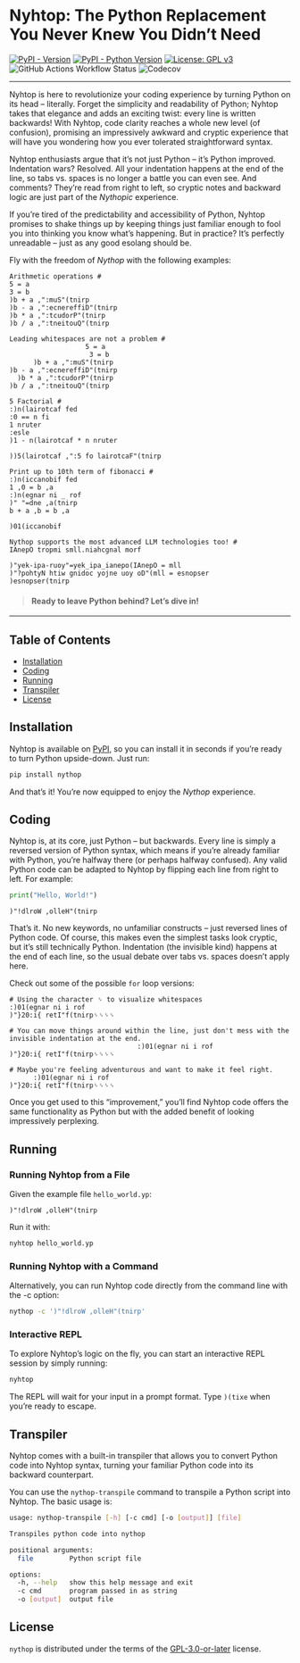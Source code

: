 # Nyhtop: The Python Replacement You Never Knew You Didn’t Need

[![PyPI - Version](https://img.shields.io/pypi/v/nythop.svg)](https://pypi.org/project/nythop)
[![PyPI - Python Version](https://img.shields.io/pypi/pyversions/nythop.svg)](https://pypi.org/project/nythop)
[![License: GPL v3](https://img.shields.io/badge/License-GPL_v3-blue.svg)](https://www.gnu.org/licenses/gpl-3.0.en.html)
![GitHub Actions Workflow Status](https://img.shields.io/github/actions/workflow/status/luxedo/nythop/publish.yml)
![Codecov](https://img.shields.io/codecov/c/github/luxedo/nythop)

---

Nyhtop is here to revolutionize your coding experience by turning Python on its head – literally.
Forget the simplicity and readability of Python; Nyhtop takes that elegance and adds an exciting
twist: every line is written backwards! With Nyhtop, code clarity reaches a whole new level (of
confusion), promising an impressively awkward and cryptic experience that will have you wondering
how you ever tolerated straightforward syntax.

Nyhtop enthusiasts argue that it’s not just Python – it’s Python improved. Indentation wars?
Resolved. All your indentation happens at the end of the line, so tabs vs. spaces is no longer a
battle you can even see. And comments? They’re read from right to left, so cryptic notes and
backward logic are just part of the _Nythopic_ experience.

If you’re tired of the predictability and accessibility of Python, Nyhtop promises to shake things
up by keeping things just familiar enough to fool you into thinking you know what’s happening. But
in practice? It’s perfectly unreadable – just as any good esolang should be.

Fly with the freedom of _Nythop_ with the following examples:

<!-- prettier-ignore-start -->
```
Arithmetic operations #
5 = a
3 = b
)b + a ,":muS"(tnirp
)b - a ,":ecnereffiD"(tnirp
)b * a ,":tcudorP"(tnirp
)b / a ,":tneitouQ"(tnirp
```

```
Leading whitespaces are not a problem #
                   5 = a
                    3 = b
      )b + a ,":muS"(tnirp
)b - a ,":ecnereffiD"(tnirp
  )b * a ,":tcudorP"(tnirp
)b / a ,":tneitouQ"(tnirp
```

```
5 Factorial #
:)n(lairotcaf fed
:0 == n fi    
1 nruter        
:esle    
)1 - n(lairotcaf * n nruter        

))5(lairotcaf ,":5 fo lairotcaF"(tnirp
```

```
Print up to 10th term of fibonacci #
:)n(iccanobif fed
1 ,0 = b ,a    
:)n(egnar ni _ rof    
)" "=dne ,a(tnirp        
b + a ,b = b ,a        

)01(iccanobif
```

```
Nythop supports the most advanced LLM technologies too! #
IAnepO tropmi smll.niahcgnal morf

)"yek-ipa-ruoy"=yek_ipa_ianepo(IAnepO = mll
)"?pohtyN htiw gnidoc yojne uoy oD"(mll = esnopser
)esnopser(tnirp
```
<!-- prettier-ignore-end -->

> #### Ready to leave Python behind? Let’s dive in!

---

## Table of Contents

- [Installation](#installation)
- [Coding](#coding)
- [Running](#running)
- [Transpiler](#transpiler)
- [License](#license)

## Installation

Nyhtop is available on [PyPI](https://pypi.org/project/nythop/), so you can install it in seconds
if you’re ready to turn Python upside-down. Just run:

```bash
pip install nythop
```

And that’s it! You’re now equipped to enjoy the _Nythop_ experience.

## Coding

Nyhtop is, at its core, just Python – but backwards. Every line is simply a reversed version of
Python syntax, which means if you’re already familiar with Python, you’re halfway there (or perhaps
halfway confused). Any valid Python code can be adapted to Nyhtop by flipping each line from right
to left. For example:

```python
print("Hello, World!")
```

```
)"!dlroW ,olleH"(tnirp
```

That’s it. No new keywords, no unfamiliar constructs – just reversed lines of Python code. Of
course, this makes even the simplest tasks look cryptic, but it’s still technically Python.
Indentation (the invisible kind) happens at the end of each line, so the usual debate over tabs
vs. spaces doesn’t apply here.

Check out some of the possible `for` loop versions:

```
# Using the character ␠ to visualize whitespaces
:)01(egnar ni i rof
)"}20:i{ retI"f(tnirp␠␠␠␠

# You can move things around within the line, just don't mess with the invisible indentation at the end.
                                :)01(egnar ni i rof
)"}20:i{ retI"f(tnirp␠␠␠␠

# Maybe you're feeling adventurous and want to make it feel right.
      :)01(egnar ni i rof
)"}20:i{ retI"f(tnirp␠␠␠␠
```

Once you get used to this “improvement,” you’ll find Nyhtop code offers the same functionality as
Python but with the added benefit of looking impressively perplexing.

## Running

### Running Nyhtop from a File

Given the example file `hello_world.yp`:

```
)"!dlroW ,olleH"(tnirp
```

Run it with:

```bash
nyhtop hello_world.yp
```

### Running Nyhtop with a Command

Alternatively, you can run Nyhtop code directly from the command line with the -c option:

```bash
nythop -c ')"!dlroW ,olleH"(tnirp'
```

### Interactive REPL

To explore Nyhtop’s logic on the fly, you can start an interactive REPL session by simply running:

```bash
nyhtop
```

The REPL will wait for your input in a prompt format. Type `)(tixe` when you’re ready to escape.

## Transpiler

Nyhtop comes with a built-in transpiler that allows you to convert Python code into Nyhtop syntax,
turning your familiar Python code into its backward counterpart.

You can use the `nythop-transpile` command to transpile a Python script into Nyhtop. The basic usage
is:

```bash
usage: nythop-transpile [-h] [-c cmd] [-o [output]] [file]

Transpiles python code into nythop

positional arguments:
  file         Python script file

options:
  -h, --help   show this help message and exit
  -c cmd       program passed in as string
  -o [output]  output file

```

## License

`nythop` is distributed under the terms of the [GPL-3.0-or-later](https://spdx.org/licenses/GPL-3.0-or-later.html) license.
